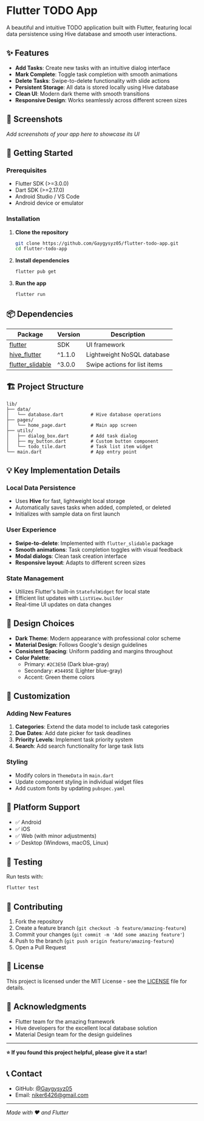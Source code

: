 # Flutter TODO App

A beautiful and intuitive TODO application built with Flutter, featuring local data persistence using Hive database and smooth user interactions.

## ✨ Features

- **Add Tasks**: Create new tasks with an intuitive dialog interface
- **Mark Complete**: Toggle task completion with smooth animations
- **Delete Tasks**: Swipe-to-delete functionality with slide actions
- **Persistent Storage**: All data is stored locally using Hive database
- **Clean UI**: Modern dark theme with smooth transitions
- **Responsive Design**: Works seamlessly across different screen sizes

## 🎯 Screenshots

*Add screenshots of your app here to showcase its UI*

## 🚀 Getting Started

### Prerequisites

- Flutter SDK (>=3.0.0)
- Dart SDK (>=2.17.0)
- Android Studio / VS Code
- Android device or emulator

### Installation

1. **Clone the repository**
   ```bash
   git clone https://github.com/Gaygysyz05/flutter-todo-app.git
   cd flutter-todo-app
   ```

2. **Install dependencies**
   ```bash
   flutter pub get
   ```

3. **Run the app**
   ```bash
   flutter run
   ```

## 📦 Dependencies

| Package | Version | Description |
|---------|---------|-------------|
| [flutter](https://flutter.dev/) | SDK | UI framework |
| [hive_flutter](https://pub.dev/packages/hive_flutter) | ^1.1.0 | Lightweight NoSQL database |
| [flutter_slidable](https://pub.dev/packages/flutter_slidable) | ^3.0.0 | Swipe actions for list items |

## 🏗️ Project Structure

```
lib/
├── data/
│   └── database.dart          # Hive database operations
├── pages/
│   └── home_page.dart         # Main app screen
├── utils/
│   ├── dialog_box.dart        # Add task dialog
│   ├── my_button.dart         # Custom button component
│   └── todo_tile.dart         # Task list item widget
└── main.dart                  # App entry point
```

## 💡 Key Implementation Details

### Local Data Persistence
- Uses **Hive** for fast, lightweight local storage
- Automatically saves tasks when added, completed, or deleted
- Initializes with sample data on first launch

### User Experience
- **Swipe-to-delete**: Implemented with `flutter_slidable` package
- **Smooth animations**: Task completion toggles with visual feedback
- **Modal dialogs**: Clean task creation interface
- **Responsive layout**: Adapts to different screen sizes

### State Management
- Utilizes Flutter's built-in `StatefulWidget` for local state
- Efficient list updates with `ListView.builder`
- Real-time UI updates on data changes

## 🎨 Design Choices

- **Dark Theme**: Modern appearance with professional color scheme
- **Material Design**: Follows Google's design guidelines
- **Consistent Spacing**: Uniform padding and margins throughout
- **Color Palette**: 
  - Primary: `#2C3E50` (Dark blue-gray)
  - Secondary: `#34495E` (Lighter blue-gray)
  - Accent: Green theme colors

## 🔧 Customization

### Adding New Features
1. **Categories**: Extend the data model to include task categories
2. **Due Dates**: Add date picker for task deadlines
3. **Priority Levels**: Implement task priority system
4. **Search**: Add search functionality for large task lists

### Styling
- Modify colors in `ThemeData` in `main.dart`
- Update component styling in individual widget files
- Add custom fonts by updating `pubspec.yaml`

## 📱 Platform Support

- ✅ Android
- ✅ iOS  
- ✅ Web (with minor adjustments)
- ✅ Desktop (Windows, macOS, Linux)

## 🧪 Testing

Run tests with:
```bash
flutter test
```

## 🤝 Contributing

1. Fork the repository
2. Create a feature branch (`git checkout -b feature/amazing-feature`)
3. Commit your changes (`git commit -m 'Add some amazing feature'`)
4. Push to the branch (`git push origin feature/amazing-feature`)
5. Open a Pull Request

## 📄 License

This project is licensed under the MIT License - see the [LICENSE](LICENSE) file for details.

## 🙏 Acknowledgments

- Flutter team for the amazing framework
- Hive developers for the excellent local database solution
- Material Design team for the design guidelines

---

**⭐ If you found this project helpful, please give it a star!**

## 📞 Contact

- GitHub: [@Gaygysyz05](https://github.com/Gaygysyz05)
- Email: niker6426@gmail.com

---

*Made with ❤️ and Flutter*